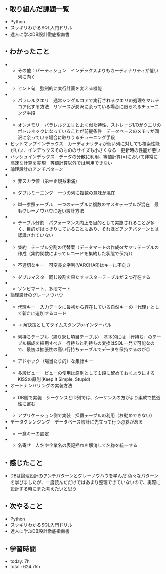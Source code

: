 ## ・取り組んだ課題一覧
- Python
- スッキリわかるSQL入門ドリル
- 達人に学ぶDB設計徹底指南書

## ・わかったこと
- - その他：パーティション　インデックスよりもカーディナリティが低い列に向く
- - ヒント句　強制的に実行計画を変える機能
- - パラレルクエリ　通常シングルコアで実行されるクエリの処理をマルチコア化する方法　リソースが潤沢に余っている場合に限られるチューニング手段
- - オンメモリ　パラレルクエリとよく似た特性、ストレージI/Oがクエリのボトルネックになっていることが前提条件　データベースのメモリが潤沢に余っている場合に取りうるチューニング手段
- ビットマップインデックス　カーディナリティが低い列に対しても検索性能がいい、インデックスそのもののサイズも小さくなる　更新時の性能が悪い
- ハッシュインデックス　データの分散に利用、等値計算(=)において非常に高速な計算を実現　等値計算以外では利用できない
- 論理設計のアンチパターン
- - 非スカラ値（第一正規系未満）
- - ダブルミーニング　一つの列に複数の意味が混在
- - 単一参照テーブル　一つのテーブルに複数のマスタテーブルが混在　最もグレーノウハウに近い設計方法
- - テーブル分割　パフォーマンス向上を目的として実施されることが多く、目的がはっきりしていることもあり、それほどアンチパターンとは認識されていない
- - 集約　テーブル分割の代替案（データマートの作成orサマリテーブルの作成（集約関数によってレコードを集約した状態で保持））
- - 不適切なキー　可変長文字列(VARCHAR)はキーに不向き
- - ダブルマスタ　同じ役割を果たすマスターテーブルが２つ存在する
- - ゾンビマート、多段マート
- 論理設計のグレーノウハウ
- - 代理キー　入力データに最初から存在している自然キーの「代理」として新たに追加するコード
- - → 解決策としてタイムスタンプorインターバル
- - 列持ちテーブル（繰り返し項目テーブル）　基本的には「行持ち」のテーブル構成を採用すべき　行持ちと列持ちの変換はSQL一発で可能なので、最初は拡張性の高い行持ちテーブルでデータを保持するのが◎
- - アドホック（場当たり的）な集計キー
- - 多段ビュー　ビューの使用は原則として１段に留めておくようにする　KISSの原則(Keep It Simple, Stupid)
- オートナンバリングの実装方法
- - DB側で実装　シーケンスとID列では、シーケンスの方がより柔軟で拡張性に富む
- - アプリケーション側で実装　採番テーブルの利用（お勧めできない）
- データクレンジング　データベース設計に先立って行う必要がある
- - 一意キーの設定
- - 名寄せ　人名や企業名の表記揺れを解消して名称を統一する

## ・感じたこと
- DBは論理設計のアンチパターンとグレーノウハウを学んだ
色々なパターンを学びましたが、一度読んだだけではあまり整理できていないので、実際に設計する時にまた考えたいと思う

## ・次やること
- Python
- スッキリわかるSQL入門ドリル
- 達人に学ぶDB設計徹底指南書


## ・学習時間
- today:  7h
- total  : 624.75h 